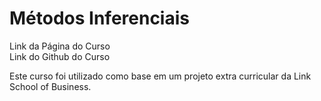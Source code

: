<h1>Métodos Inferenciais</h1>
<a>Link da Página do Curso</a>
<br>
<a>Link do Github do Curso</a>
<p>Este curso foi utilizado como base em um projeto extra curricular da Link School of Business.</p>
